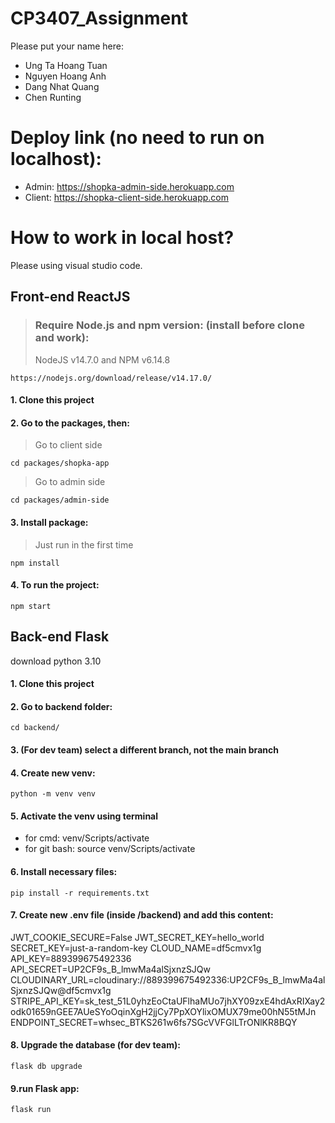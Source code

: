 # CP3407_Assignment

Please put your name here: 
- Ung Ta Hoang Tuan 
- Nguyen Hoang Anh
- Dang Nhat Quang
- Chen Runting

# Deploy link (no need to run on localhost): 
- Admin: https://shopka-admin-side.herokuapp.com
- Client: https://shopka-client-side.herokuapp.com

# How to work in local host?
Please using visual studio code.
 ## Front-end ReactJS

 > ### Require Node.js and npm version: (install before clone and work):
 > NodeJS v14.7.0 and NPM  v6.14.8
 ```
 https://nodejs.org/download/release/v14.17.0/
 ```
 #### 1. Clone this project 
 #### 2. Go to the packages, then:
 > Go to client side
```
cd packages/shopka-app
```
 > Go to admin side
```
cd packages/admin-side
```
 #### 3. Install package: 
 > Just run in the first time
 ```
 npm install 
 ```
 #### 4. To run the project: 
 ```
 npm start
 ```
 
 ## Back-end Flask
download python 3.10
  #### 1. Clone this project
  #### 2. Go to backend folder:
  	cd backend/
  #### 3. (For dev team) select a different branch, not the main branch
  #### 4. Create new venv: 
  	python -m venv venv
  #### 5. Activate the venv using terminal
  - for cmd: venv/Scripts/activate 
  - for git bash: source venv/Scripts/activate 
  #### 6. Install necessary files: 
  	pip install -r requirements.txt
  #### 7. Create new .env file (inside /backend) and add this content: 
JWT_COOKIE_SECURE=False
JWT_SECRET_KEY=hello_world
SECRET_KEY=just-a-random-key
CLOUD_NAME=df5cmvx1g
API_KEY=889399675492336
API_SECRET=UP2CF9s_B_lmwMa4alSjxnzSJQw
CLOUDINARY_URL=cloudinary://889399675492336:UP2CF9s_B_lmwMa4alSjxnzSJQw@df5cmvx1g
STRIPE_API_KEY=sk_test_51L0yhzEoCtaUFlhaMUo7jhXY09zxE4hdAxRIXay2odk01659nGEE7AUeSYoOqinXgH2jjCy7PpXOYlixOMUX79me00hN55tMJn
ENDPOINT_SECRET=whsec_BTKS261w6fs7SGcVVFGlLTrONlKR8BQY
  #### 8. Upgrade the database (for dev team):
  	flask db upgrade
  #### 9.run Flask app:
  	flask run
